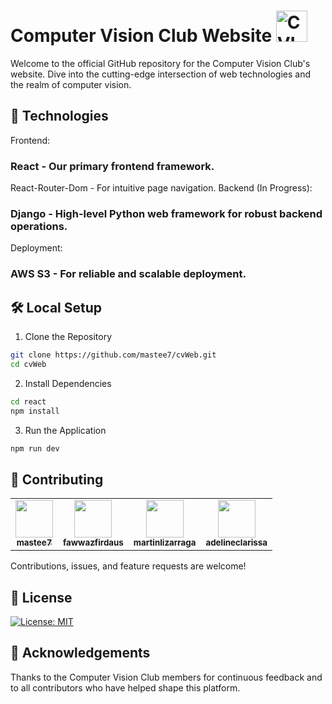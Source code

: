 # Computer Vision Club Website <img width="50" alt="CVLogo" src="https://github.com/mastee7/cvWeb/assets/93624334/66a0d514-7c78-40eb-adf7-0991bae5ba87">

Welcome to the official GitHub repository for the Computer Vision Club's website. Dive into the cutting-edge intersection of web technologies and the realm of computer vision.

## 🚀 Technologies
Frontend:

### React - Our primary frontend framework.
React-Router-Dom - For intuitive page navigation.
Backend (In Progress):

### Django - High-level Python web framework for robust backend operations.
Deployment:

### AWS S3 - For reliable and scalable deployment.

## 🛠️ Local Setup
1. Clone the Repository
```bash
git clone https://github.com/mastee7/cvWeb.git
cd cvWeb
```
2. Install Dependencies
```bash
cd react
npm install
```

3. Run the Application
```bash
npm run dev
```

## 🙌 Contributing

<table>
  <tr>
    <td align="center"><a href="https://github.com/mastee7"><img src="https://github.com/mastee7.png" width="60px" alt=""/><br /><sub><b>mastee7</b></sub></a></td>
    <td align="center"><a href="https://github.com/fawwazfirdaus"><img src="https://github.com/fawwazfirdaus.png" width="60px" alt=""/><br /><sub><b>fawwazfirdaus</b></sub></a></td>
    <td align="center"><a href="https://github.com/martinlizarraga"><img src="https://github.com/martinlizarraga.png" width="60px" alt=""/><br /><sub><b>martinlizarraga</b></sub></a></td>
    <td align="center"><a href="https://github.com/adelineclarissa"><img src="https://github.com/adelineclarissa.png" width="60px" alt=""/><br /><sub><b>adelineclarissa</b></sub></a></td>
  </tr>
</table>

Contributions, issues, and feature requests are welcome!

## 📜 License
[![License: MIT](https://img.shields.io/badge/License-MIT-yellow.svg)](https://opensource.org/licenses/MIT)

## 🙏 Acknowledgements
Thanks to the Computer Vision Club members for continuous feedback and to all contributors who have helped shape this platform.
